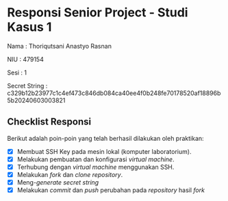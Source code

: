 # Responsi Senior Project - Studi Kasus 1

Nama : Thoriqutsani Anastyo Rasnan  

NIU : 479154  

Sesi : 1

Secret String : c329b12b23977c1c4ef473c846db084ca40ee4f0b248fe70178520af18896b5b20240603003821

## Checklist Responsi

Berikut adalah poin-poin yang telah berhasil dilakukan oleh praktikan:

- [x] Membuat SSH Key pada mesin lokal (komputer laboratorium).
- [x] Melakukan pembuatan dan konfigurasi _virtual machine_.
- [x] Terhubung dengan _virtual machine_ menggunakan SSH.
- [x] Melakukan _fork_ dan _clone_ _repository_.
- [x] Meng-_generate_ _secret string_
- [x] Melakukan _commit_ dan _push_ perubahan pada _repository_ hasil _fork_
